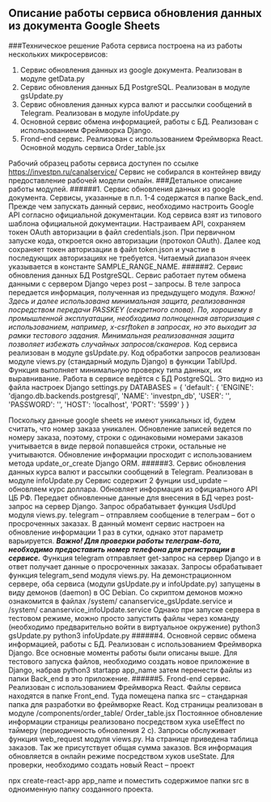 ## Описание работы сервиса обновления данных из документа Google Sheets
###Техническое решение
Работа сервиса построена на из работы нескольких микросервисов:
1.	Сервис обновления данных из google документа. Реализован в модуле getData.py
2.	Сервис обновления данных БД PostgreSQL. Реализован в модуле gsUpdate.py
3.	Сервис обновления данных курса валют и рассылки сообщений в Telegram. Реализован в модуле infoUpdate.py
4.	Основной сервис обмена информацией, работы с БД. Реализован с использованием Фреймворка Django.
5.	Frond-end сервис. Реализован с использованием Фреймворка React. Основной модуль сервиса Order_table.jsx

Рабочий образец работы сервиса доступен по ссылке https://investpn.ru/canalservice/
Сервис не собирался в контейнер ввиду предоставление рабочей модели онлайн.
###Детальное описание работы модулей.
######1.	Сервис обновления данных из google документа.
Сервисы, указанные в п.п. 1-4 содержатся в папке Back_end.
Прежде чем запускать данный сервис, необходимо настроить Google API согласно официальной документации.
Код сервиса взят из типового шаблона официальной документации. Настраиваем API, сохраняем токен OAuth авторизации в файл credentials.json.  При первичном запуске кода, откроется окно авторизации (протокол OAuth). Далее код сохраняет токен авторизации в файл token.json и участие в последующих авторизациях не требуется.
Читаемый диапазон ячеек указывается в константе SAMPLE_RANGE_NAME.
######2.	Сервис обновления данных БД PostgreSQL.
Сервис работает путем обмена данными с сервером Django через post – запросы. В теле запроса передается информация, полученная из предыдущего модуля. 
_Важно! Здесь и далее использована минимальная защита, реализованная посредством передачи PASSKEY (секретного слова). По, хорошему в промышленной эксплуатации, необходима полноценная авторизация с использованием, например, x-csrftoken в запросах, но это выходит за рамки тестового задания. Минимальная реализованная защита позволяет избежать случайных запросов/сканеров._
Код сервиса реализован в модуле gsUpdate.py.
Код обработки запросов реализован модуле views.py (стандарный модуль Django) в функции TablUpd. Функция выполняет минимальную проверку типа данных, их выравнивание.
Работа в сервисе ведётся с БД PostgreSQL. Это видно из файла настроек Django settings.py
DATABASES = {
    'default': {
        'ENGINE': 'django.db.backends.postgresql',
        'NAME': 'investpn_db',
        'USER': '',
        'PASSWORD': '',
        'HOST': 'localhost',
        'PORT': '5599'
    }
}

Поскольку данные google sheets не имеют уникальных id, будем считать, что номер заказа уникален. Обновление записей ведется по номеру заказа, поэтому, строки с одинаковыми номерами заказов учитывается в виде первой попавшейся строки, остальные не учитываются.
Обновление информации просходит с использованием метода update_or_create Django ORM.
######3.	Сервис обновления данных курса валют и рассылки сообщений в Telegram. 
Реализован в модуле infoUpdate.py
Сервис содержит 2 фунции 
usd_update – обновляем курс доллара. Обновляет информация из официального API ЦБ РФ. Передает обновленные данные для внесения в БД через post-запрос на сервер Django. Запрос обрабатывает функция UsdUpd модуля views.py.
telegram – отправляем сообщение в телеграм – бот о просроченных заказах.
В данный момент сервис настроен на обновление информации 1 раз в сутки, однако этот параметр варьируется.
___Важно! Для проверки работы телеграм-бота, необходимо предоставить номер телефона для регистрации в сервисе.___
Функция telegram отправляет get-запрос на сервер Django и в ответ получает данные о просроченных заказах. Запросы обрабатывает функция telegram_send модуля views.py.
На демонстрационном сервере, оба сервиса (модули gsUpdate.py и infoUpdate.py) запущены в виду демонов (daemon) в ОС Debian. Со скриптом демонов можно ознакомится в файлах /system/ cananservice_gsUpdate.service и /system/ cananservice_infoUpdate.service
Однако при запуске сервера в тестовом режиме, можно просто запустить файлы через команду (необходимо предварительно войти в виртуальное окружение)
python3 gsUpdate.py 
python3 infoUpdate.py 
######4.	Основной сервис обмена информацией, работы с БД. 
Реализован с использованием Фреймворка Django. Все основные моменты работы были описаны выше. Для тестового запуска файлов, необходимо создать новое приложение в Django, набрав
python3 startapp app_name
затем перенести файлы из папки Back_end в это приложение.
######5.	Frond-end сервис. Реализован с использованием Фреймворка React.
Файлы сервиса находятся в папке Front_end. Туда помещена папка src – стандарная папка для разработки во фреймворке React.
Код страницы реализован в модуле /components/order_table/ Order_table.jsx
Постоянное обновление информации страницы реализовано посредством хука useEffect по таймеру (периодичность обновления 2 с). Запросы обслуживает функция web_request модуля views.py. На странице приведена таблица заказов. Так же присутствует общая сумма заказов. Вся информация обновляется в онлайн режиме посредством хуков useState.
Для проверки, необходимо создать новый React – проект

npx create-react-app app_name
и поместить содержимое папки src в одноименную папку созданного проекта.
